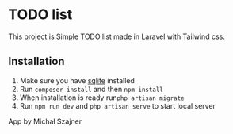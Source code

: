 # TODO list 
This project is Simple TODO list made in Laravel with Tailwind css.

## Installation
1. Make sure you have [sqlite](https://www.sqlite.org/index.html) installed
2. Run `composer install` and then `npm install`
3. When installation is ready run`php artisan migrate`
4. Run `npm run dev` and `php artisan serve` to start local server

App by Michał Szajner
